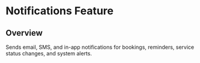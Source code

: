 # Notifications Feature

## Overview
Sends email, SMS, and in-app notifications for bookings, reminders, service status changes, and system alerts.
